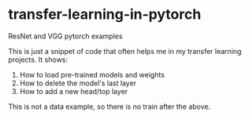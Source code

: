 # transfer-learning-in-pytorch
ResNet and VGG pytorch examples


This is just a snippet of code that often helps me in my transfer learning projects. It shows:

1. How to load pre-trained models and weights
2. How to delete the model's last layer
3. How to add a new head/top layer

This is not a data example, so there is no train after the above.
